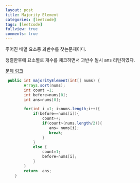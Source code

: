 ```yaml
---
layout: post
title: Majority Element
categories: [leetcode]
tags: [leetcode]
fullview: true
comments: true
---
```



주어진 배열 요소중 과반수를 찾는문제이다.<br>

정렬한후에 요소별로 개수를 체크하면서 과반수 될시 ans 리턴하였다.<br>

<a class="btn btn-default" href="https://leetcode.com/problems/majority-element/description/?envType=study-plan-v2&envId=top-interview-150"> 문제 링크

```java
 public int majorityElement(int[] nums) {
        Arrays.sort(nums);
        int count =1;
        int before=nums[0];
        int ans=nums[0];

        for(int i =1; i<nums.length;i++){
            if(before==nums[i]){
                count++;
                if(count>(nums.length/2)){
                   ans= nums[i];
                   break;
                }
            }
            else {
                count=1;
                before=nums[i];
            }
        }
        return  ans;
    }
```